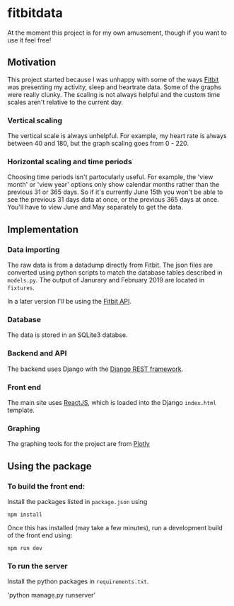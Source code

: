 # fitbitdata

At the moment this project is for my own amusement, though if you want to use it feel free! 

## Motivation

This project started because I was unhappy with some of the ways [Fitbit](https://www.fitbit.com/uk/home) was presenting my activity, sleep and heartrate data. Some of the graphs were really clunky. The scaling is not always helpful and the custom time scales aren't relative to the current day. 

### Vertical scaling

The vertical scale is always unhelpful. For example, my heart rate is always between 40 and 180, but the graph scaling goes from 0 - 220. 

### Horizontal scaling and time periods

Choosing time periods isn't partocularly useful. For example, the 'view month' or 'view year' options only show calendar months rather than the previous 31 or 365 days. So if it's currently June 15th you won't be able to see the previous 31 days data at once, or the previous 365 days at once. You'll have to view June and May separately to get the data. 

## Implementation

### Data importing

The raw data is from a datadump directly from Fitbit. The json files are converted using python scripts to match the database tables described in `models.py`. The output of Janurary and February 2019 are located in `fixtures`. 

In a later version I'll be using the [Fitbit API](https://dev.fitbit.com/build/reference/web-api/).

### Database

The data is stored in an SQLite3 databse. 

### Backend and API

The backend uses Django with the [Django REST framework](https://www.django-rest-framework.org/).

### Front end

The main site uses [ReactJS](https://reactjs.org/), which is loaded into the Django `index.html` template. 

### Graphing

The graphing tools for the project are from [Plotly](https://plot.ly/)

## Using the package


### To build the front end:

Install the packages listed in `package.json` using

`npm install`

Once this has installed (may take a few minutes), run a development build of the front end using:

`npm run dev`

### To run the server

Install the python packages in `requirements.txt`. 

'python manage.py runserver'


